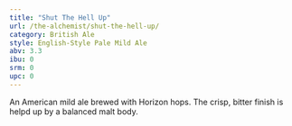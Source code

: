```yaml
---
title: "Shut The Hell Up"
url: /the-alchemist/shut-the-hell-up/
category: British Ale
style: English-Style Pale Mild Ale
abv: 3.3
ibu: 0
srm: 0
upc: 0
---
```

An American mild ale brewed with Horizon hops. The crisp, bitter finish is helpd up by a balanced malt body.
